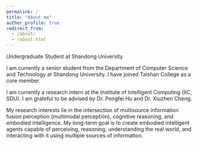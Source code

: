 ```yaml
---
permalink: /
title: "About me"
author_profile: true
redirect_from: 
  - /about/
  - /about.html
---
```


Undergraduate Student at Shandong University

I am currently a senior student from the Department of Computer Science and Technology at Shandong University. I have joined Taishan College as a core member.

I am currently a research intern at the Institute of Intelligent Computing (IIC, SDU). I am grateful to be advised by Dr. Pengfei Hu and Dr. Xiuzhen Cheng.

My research interests lie in the intersection of multisource information fusion perception (multimodal perception), cognitive reasoning, and embodied intelligence.  My long-term goal is to create embodied intelligent agents capable of perceiving, reasoning, understanding the real world, and interacting with it using multiple sources of information.

